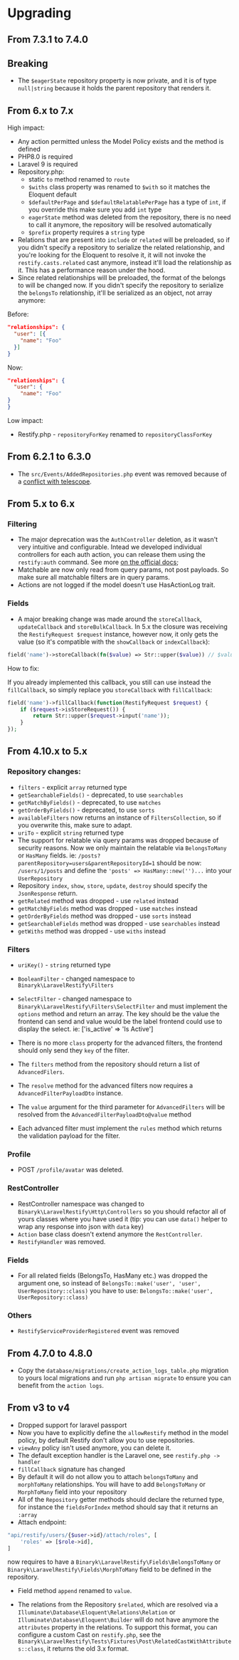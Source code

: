 # Upgrading

## From 7.3.1 to 7.4.0

## Breaking

- The `$eagerState` repository property is now private, and it is of type `null|string` because it holds the parent repository that renders it.

## From 6.x to 7.x

High impact:

- Any action permitted unless the Model Policy exists and the method is defined
- PHP8.0 is required
- Laravel 9 is required
- Repository.php:
    - static `to` method renamed to `route`
    - `$withs` class property was renamed to `$with` so it matches the Eloquent default
    - `$defaultPerPage` and `$defaultRelatablePerPage` has a type of `int`, if you override this make sure you add `int` type
    - `eagerState` method was deleted from the repository, there is no need to call it anymore, the repository will be resolved automatically
    - `$prefix` property requires a `string` type
- Relations that are present into `include` or `related` will be preloaded, so if you didn't specify a repository to serialize the related relationship, and you're looking for the Eloquent to resolve it, it will not invoke the `restify.casts.related` cast anymore, instead it'll load the relationship as it. This has a performance reason under the hood. 
- Since related relationships will be preloaded, the format of the belongs to will be changed now. If you didn't specify the repository to serialize the `belongsTo` relationship, it'll be serialized as an object, not array anymore:

Before:
```json
"relationships": {
  "user": [{
    "name": "Foo"
  }]
}
```

Now:
```json
"relationships": {
  "user": {
    "name": "Foo"
}
}
```

Low impact: 

- Restify.php - `repositoryForKey` renamed to `repositoryClassForKey`

## From 6.2.1 to 6.3.0

- The `src/Events/AddedRepositories.php` event was removed because of a [conflict with telescope](https://github.com/laravel/telescope/issues/1152).

## From 5.x to 6.x

### Filtering

- The major deprecation was the `AuthController` deletion, as it wasn't very intuitive and configurable. Intead we developed individual controllers for each auth action, you can release them using the `restify:auth` command. See more [on the official docs](https://restify.binarcode.com/auth/authentication#define-routes);
- Matchable are now only read from query params, not post payloads. So make sure all matchable filters are in query params.
- Actions are not logged if the model doesn't use HasActionLog trait.

### Fields

- A major breaking change was made around the `storeCallback`, `updateCallback` and `storeBulkCallback`. In 5.x the closure was receiving the `RestifyRequest $request` instance, however now, it only gets the value (so it's compatible with the `showCallback` or `indexCallback`): 
```php
field('name')->storeCallback(fn($value) => Str::upper($value)) // $value === $request->input('name')
```

How to fix: 

If you already implemented this callback, you still can use instead the `fillCallback`, so simply replace you `storeCallback` with `fillCallback`: 

```php
field('name')->fillCallback(function(RestifyRequest $request) {
    if ($request->isStoreRequest()) {
        return Str::upper($request->input('name'));
    }
});
```

## From 4.10.x to 5.x

### Repository changes:
- `filters` - explicit `array` returned type
- `getSearchableFields()` - deprecated, to use `searchables`
- `getMatchByFields()` - deprecated, to use `matches`
- `getOrderByFields()` - deprecated, to use `sorts`
- `availableFilters` now returns an instance of `FiltersCollection`, so if you overwrite this, make sure to adapt.
- `uriTo` - explicit `string` returned type
- The support for relatable via query params was dropped because of security reasons. Now we only maintain the relatable via `BelongsToMany` or `HasMany` fields. ie: `/posts?parentRepository=users&parentRepositoryId=1` should be now: `/users/1/posts` and define the `'posts' => HasMany::new('')...` into your `UserRepository` 
- Repository `index`, `show`, `store`, `update`, `destroy` should specify the `JsonResponse` return.
- `getRelated` method was dropped - use `related` instead
- `getMatchByFields` method was dropped - use `matches` instead
- `getOrderByFields` method was dropped - use `sorts` instead
- `getSearchableFields` method was dropped - use `searchables` instead
- `getWiths` method was dropped - use `withs` instead
### Filters

- `uriKey()` - `string` returned type
- `BooleanFilter` - changed namespace to `Binaryk\LaravelRestify\Filters`
- `SelectFilter` - changed namespace to `Binaryk\LaravelRestify\Filters\SelectFilter` and must implement the `options` method and return an array. The key should be the value the frontend can send and value would be the label frontend could use to display the select. ie: ['is_active' => 'Is Active']
- There is no more `class` property for the advanced filters, the frontend should only send they `key` of the filter.
- The `filters` method from the repository should return a list of `AdvancedFilers`.
  
- The `resolve` method for the advanced filters now requires a `AdvancedFilterPayloadDto` instance.
- The `value` argument for the third parameter for `AdvancedFilters` will be resolved from the `AdvancedFilterPayloadDto@value` method
- Each advanced filter must implement the `rules` method which returns the validation payload for the filter.

### Profile
- POST `/profile/avatar` was deleted.

### RestController

- RestController namespace was changed to `Binaryk\LaravelRestify\Http\Controllers` so you should refactor all of yours classes where you have used it (tip: you can use `data()` helper to wrap any response into json with `data` key)
- `Action` base class doesn't extend anymore the `RestController`.
- `RestifyHandler` was removed.

### Fields

- For all related fields (BelongsTo, HasMany etc.) was dropped the argument one, so instead of `BelongsTo::make('user', 'user', UserRepository::class)` you have to use: `BelongsTo::make('user', UserRepository::class)`

### Others

- `RestifyServiceProviderRegistered` event was removed


## From 4.7.0 to 4.8.0 

- Copy the `database/migrations/create_action_logs_table.php` migration to yours local migrations and run `php artisan migrate` to ensure you can benefit from the `action logs`.

## From v3 to v4

- Dropped support for laravel passport
- Now you have to explicitly define the `allowRestify` method in the model policy, by default Restify don't allow you to use repositories.
- `viewAny` policy isn't used anymore, you can delete it.
- The default exception handler is the Laravel one, see `restify.php -> handler`
- `fillCallback` signature has changed
- By default it will do not allow you to attach `belongsToMany` and `morphToMany` relationships. You will have to add `BelongsToMany` or `MorphToMany` field into your repository
- All of the `Repository` getter methods should declare the returned type, for instance the `fieldsForIndex` method should say that it returns an `:array` 
- Attach endpoint:
```php
"api/restify/users/{$user->id}/attach/roles", [
    'roles' => [$role->id],
]
```
now requires to have a `Binaryk\LaravelRestify\Fields\BelongsToMany` or `Binaryk\LaravelRestify\Fields\MorphToMany` field to be defined in the repository.

- Field method `append` renamed to `value`.

- The relations from the Repository `$related`, which are resolved via a `Illuminate\Database\Eloquent\Relations\Relation` or `Illuminate\Database\Eloquent\Builder` will do not have anymore the `attributes` property in the relations. To support this format, you can configure a custom Cast on `restify.php`, see the `Binaryk\LaravelRestify\Tests\Fixtures\Post\RelatedCastWithAttributes::class`, it returns the old 3.x format.
